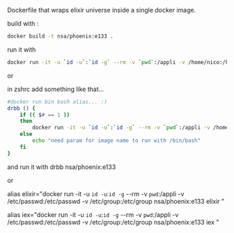 
Dockerfile that wraps elixir universe inside a single docker image.

build with :

```zsh
docker build -t nsa/phoenix:e133 .
```

run it with
```zsh
docker run -it -u `id -u`:`id -g` --rm -v `pwd`:/appli -v /home/nico:/home/nico -v /etc/passwd:/etc/passwd -v /etc/group:/etc/group nsa/phoenix:e133 /bin/bash
```

or 

in zshrc add something like that...

```zsh
#docker run bin bash alias... :)
drbb () {
    if (( $# == 1 ))
    then
        docker run -it -u `id -u`:`id -g` --rm -v `pwd`:/appli -v /home/nico:/home/nico -v /etc/passwd:/etc/passwd -v /etc/group:/etc/group $1 /bin/bash
    else
        echo "need param for image name to run with /bin/bash"
    fi
}
```

and run it with
drbb nsa/phoenix:e133

or 


alias elixir="docker run -it -u `id -u`:`id -g` --rm -v `pwd`:/appli -v /etc/passwd:/etc/passwd -v /etc/group:/etc/group nsa/phoenix:e133 elixir "

alias iex="docker run -it -u `id -u`:`id -g` --rm -v `pwd`:/appli -v /etc/passwd:/etc/passwd -v /etc/group:/etc/group nsa/phoenix:e133 iex "
